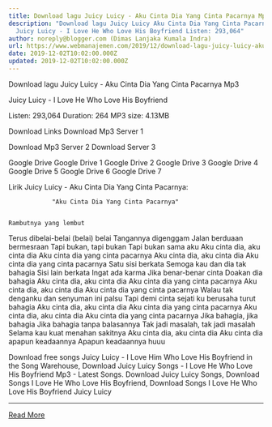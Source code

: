 ```yaml
---
title: Download lagu Juicy Luicy - Aku Cinta Dia Yang Cinta Pacarnya Mp3
description: "Download lagu Juicy Luicy Aku Cinta Dia Yang Cinta Pacarnya Mp3
  Juicy Luicy - I Love He Who Love His Boyfriend Listen: 293,064"
author: noreply@blogger.com (Dimas Lanjaka Kumala Indra)
url: https://www.webmanajemen.com/2019/12/download-lagu-juicy-luicy-aku-cinta-dia.html
date: 2019-12-02T10:02:00.000Z
updated: 2019-12-02T10:02:00.000Z
---
```


Download lagu Juicy Luicy - Aku Cinta Dia Yang Cinta Pacarnya Mp3

  Juicy Luicy - I Love He Who Love His Boyfriend 

  Listen: 293,064 
  Duration: 264 
  MP3 size: 4.13MB 

  Download Links 
  Download Mp3 Server 1 

  Download Mp3 Server 2 
  Download Server 3 


  Google Drive   Google Drive 1 
  Google Drive 2 
  Google Drive 3 
  Google Drive 4 
  Google Drive 5 
  Google Drive 6 
  Google Drive 7 


                             
Lirik Juicy Luicy - Aku Cinta Dia Yang Cinta Pacarnya:
                             
                "Aku Cinta Dia Yang Cinta Pacarnya" 
  
    
    Rambutnya yang lembut
 Terus dibelai-belai (belai) belai
 Tangannya digenggam
 Jalan berduaan bermesraan
  Tapi bukan, tapi bukan
 Tapi bukan sama aku
  Aku cinta dia, aku cinta dia
 Aku cinta dia yang cinta pacarnya
 Aku cinta dia, aku cinta dia
 Aku cinta dia yang cinta pacarnya
  Satu sisi berkata
 Semoga kau dan dia tak bahagia
 Sisi lain berkata
 Ingat ada karma
  Jika benar-benar cinta
 Doakan dia bahagia
  Aku cinta dia, aku cinta dia
 Aku cinta dia yang cinta pacarnya
 Aku cinta dia, aku cinta dia
 Aku cinta dia yang cinta pacarnya
  Walau tak denganku dan senyuman ini palsu
 Tapi demi cinta sejati ku berusaha turut bahagia
  Aku cinta dia, aku cinta dia
 Aku cinta dia yang cinta pacarnya
 Aku cinta dia, aku cinta dia
 Aku cinta dia yang cinta pacarnya
  Jika bahagia, jika bahagia
 Jika bahagia tanpa balasannya
 Tak jadi masalah, tak jadi masalah
 Selama kau kuat menahan sakitnya
  Aku cinta dia, aku cinta dia
 Aku cinta dia apapun keadaannya
 Apapun keadaannya huuu 
    
                                                                                         
  Download free songs Juicy Luicy - I Love Him Who Love His Boyfriend in the Song Warehouse, Download Juicy Luicy Songs - I Love He Who Love His Boyfriend Mp3 - Latest Songs.  Download Juicy Luicy Songs, Download Songs I Love He Who Love His Boyfriend, Download Songs I Love He Who Love His Boyfriend Juicy Luicy<hr/> <a href="https://www.webmanajemen.com/2019/12/download-lagu-juicy-luicy-aku-cinta-dia.html" rel="follow" class="button" id="read-more">Read More</a>